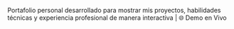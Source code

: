 Portafolio personal desarrollado para mostrar mis proyectos, habilidades técnicas y experiencia profesional de manera interactiva | 🌐 Demo en Vivo
